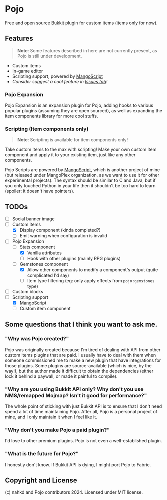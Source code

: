 # Pojo
Free and open source Bukkit plugin for custom items (items only for now).

## Features
> **Note**: Some features described in here are not currently present, as Pojo is still under development.

- Custom items
- In-game editor
- Scripting support, powered by [MangoScript](https://github.com/MangoPlex/MangoScript)
- _Consider suggest a cool feature in [Issues tab](https://github.com/nahkd123/Pojo)!_

### Pojo Expansion
Pojo Expansion is an expansion plugin for Pojo, adding hooks to various popular plugins (assuming they are open sourced), as well as expanding the item components library for more cool stuffs.

### Scripting (Item components only)
> **Note**: Scripting is available for item components only!

Take custom items to the max with scripting! Make your own custom item component and apply it to your existing item, just like any other components.

Pojo Scripts are powered by [MangoScript](https://github.com/MangoPlex/MangoScript), which is another project of mine (but released under MangoPlex organization, as we want to use it for other experimental projects). The syntax should be similar to C and Java, but if you only touched Python in your life then it shouldn't be too hard to learn (spoiler: it doesn't have pointers).

## TODOs
- [ ] Social banner image
- [ ] Custom items
    + [x] Display component (kinda completed?)
    + [ ] Emit warning when configuration is invalid
- [ ] Pojo Expansion
    + [ ] Stats component
        + [x] Vanilla attributes
        + [ ] Hook with other plugins (mainly RPG plugins)
    + [ ] Gemstones component
        + [x] Allow other components to modify a component's output (quite complicated I'd say)
        + [ ] Item type filtering (eg: only apply effects from `pojo:gemstones` type)
- [ ] Custom blocks
- [ ] Scripting support
    + [x] [MangoScript](https://github.com/MangoPlex/MangoScript)
    + [ ] Custom item component

## Some questions that I think you want to ask me.
### "Why was Pojo created?"
Pojo was originally created because I'm tired of dealing with API from other custom items plugins that are paid. I usually have to deal with them when someone commissioned me to make a new plugin that have integrations for those plugins. Some plugins are source-available (which is nice, by the way!), but the author made it difficult to obtain the dependencies (either lock it behind a paywall, or made it painful to compile).

### "Why are you using Bukkit API only? Why don't you use NMS/remapped Mojmap? Isn't it good for performance?"
The whole point of sticking with just Bukkit API is to ensure that I don't need spend a lot of time maintaining Pojo. After all, Pojo is a personal project of mine, and I only maintain it when I feel like it.

### "Why don't you make Pojo a paid plugin?"
I'd lose to other premium plugins. Pojo is not even a well-established plugin.

### "What is the future for Pojo?"
I honestly don't know. If Bukkit API is dying, I might port Pojo to Fabric.

## Copyright and License
(c) nahkd and Pojo contributors 2024. Licensed under MIT license.